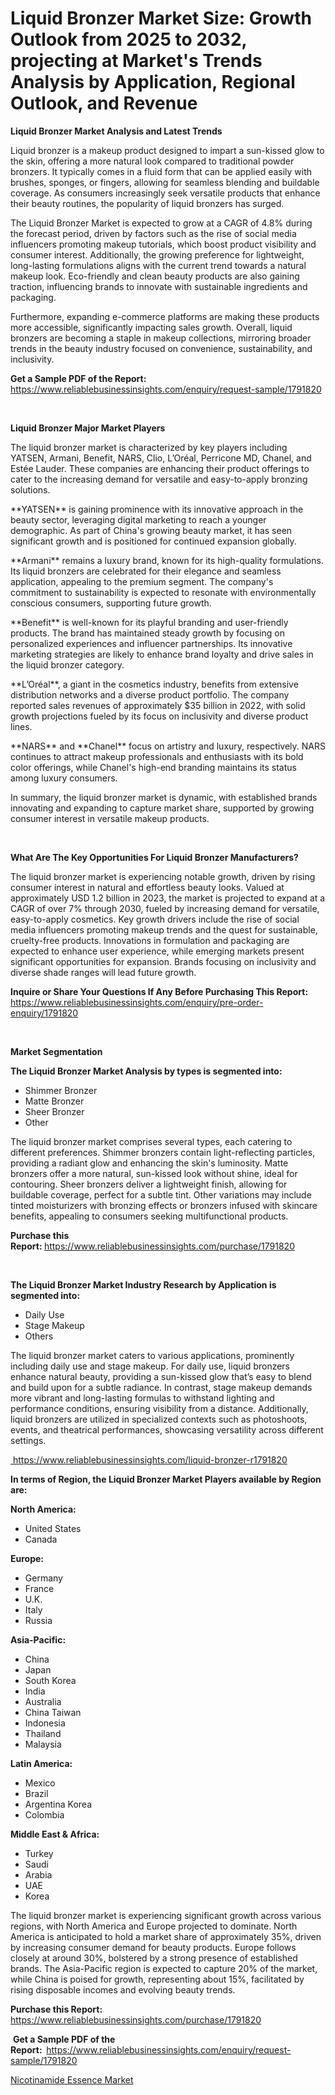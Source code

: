 <p><h1>Liquid Bronzer Market Size: Growth Outlook from 2025 to 2032, projecting at Market's Trends Analysis by Application, Regional Outlook, and Revenue</h1></p><p><strong>Liquid Bronzer Market Analysis and Latest Trends</strong></p>
<p><p>Liquid bronzer is a makeup product designed to impart a sun-kissed glow to the skin, offering a more natural look compared to traditional powder bronzers. It typically comes in a fluid form that can be applied easily with brushes, sponges, or fingers, allowing for seamless blending and buildable coverage. As consumers increasingly seek versatile products that enhance their beauty routines, the popularity of liquid bronzers has surged.</p><p>The Liquid Bronzer Market is expected to grow at a CAGR of 4.8% during the forecast period, driven by factors such as the rise of social media influencers promoting makeup tutorials, which boost product visibility and consumer interest. Additionally, the growing preference for lightweight, long-lasting formulations aligns with the current trend towards a natural makeup look. Eco-friendly and clean beauty products are also gaining traction, influencing brands to innovate with sustainable ingredients and packaging. </p><p>Furthermore, expanding e-commerce platforms are making these products more accessible, significantly impacting sales growth. Overall, liquid bronzers are becoming a staple in makeup collections, mirroring broader trends in the beauty industry focused on convenience, sustainability, and inclusivity.</p></p>
<p><strong>Get a Sample PDF of the Report:&nbsp;</strong> <a href="https://www.reliablebusinessinsights.com/enquiry/request-sample/1791820?utm_campaign=2234&utm_medium=2&utm_source=Github&utm_content=ia&utm_term=09022025&utm_id=liquid-bronzer">https://www.reliablebusinessinsights.com/enquiry/request-sample/1791820</a></p>
<p>&nbsp;</p>
<p><strong>Liquid Bronzer Major Market Players</strong></p>
<p><p>The liquid bronzer market is characterized by key players including YATSEN, Armani, Benefit, NARS, Clio, L’Oréal, Perricone MD, Chanel, and Estée Lauder. These companies are enhancing their product offerings to cater to the increasing demand for versatile and easy-to-apply bronzing solutions.</p><p>**YATSEN** is gaining prominence with its innovative approach in the beauty sector, leveraging digital marketing to reach a younger demographic. As part of China's growing beauty market, it has seen significant growth and is positioned for continued expansion globally.</p><p>**Armani** remains a luxury brand, known for its high-quality formulations. Its liquid bronzers are celebrated for their elegance and seamless application, appealing to the premium segment. The company's commitment to sustainability is expected to resonate with environmentally conscious consumers, supporting future growth.</p><p>**Benefit** is well-known for its playful branding and user-friendly products. The brand has maintained steady growth by focusing on personalized experiences and influencer partnerships. Its innovative marketing strategies are likely to enhance brand loyalty and drive sales in the liquid bronzer category.</p><p>**L’Oréal**, a giant in the cosmetics industry, benefits from extensive distribution networks and a diverse product portfolio. The company reported sales revenues of approximately $35 billion in 2022, with solid growth projections fueled by its focus on inclusivity and diverse product lines.</p><p>**NARS** and **Chanel** focus on artistry and luxury, respectively. NARS continues to attract makeup professionals and enthusiasts with its bold color offerings, while Chanel's high-end branding maintains its status among luxury consumers.</p><p>In summary, the liquid bronzer market is dynamic, with established brands innovating and expanding to capture market share, supported by growing consumer interest in versatile makeup products.</p></p>
<p>&nbsp;</p>
<p><strong>What Are The Key Opportunities For Liquid Bronzer Manufacturers?</strong></p>
<p><p>The liquid bronzer market is experiencing notable growth, driven by rising consumer interest in natural and effortless beauty looks. Valued at approximately USD 1.2 billion in 2023, the market is projected to expand at a CAGR of over 7% through 2030, fueled by increasing demand for versatile, easy-to-apply cosmetics. Key growth drivers include the rise of social media influencers promoting makeup trends and the quest for sustainable, cruelty-free products. Innovations in formulation and packaging are expected to enhance user experience, while emerging markets present significant opportunities for expansion. Brands focusing on inclusivity and diverse shade ranges will lead future growth.</p></p>
<p><strong>Inquire or Share Your Questions If Any Before Purchasing This Report:</strong> <a href="https://www.reliablebusinessinsights.com/enquiry/pre-order-enquiry/1791820?utm_campaign=2234&utm_medium=2&utm_source=Github&utm_content=ia&utm_term=09022025&utm_id=liquid-bronzer">https://www.reliablebusinessinsights.com/enquiry/pre-order-enquiry/1791820</a></p>
<p>&nbsp;</p>
<p><strong>Market Segmentation</strong></p>
<p><strong>The Liquid Bronzer Market Analysis by types is segmented into:</strong></p>
<p><ul><li>Shimmer Bronzer</li><li>Matte Bronzer</li><li>Sheer Bronzer</li><li>Other</li></ul></p>
<p><p>The liquid bronzer market comprises several types, each catering to different preferences. Shimmer bronzers contain light-reflecting particles, providing a radiant glow and enhancing the skin's luminosity. Matte bronzers offer a more natural, sun-kissed look without shine, ideal for contouring. Sheer bronzers deliver a lightweight finish, allowing for buildable coverage, perfect for a subtle tint. Other variations may include tinted moisturizers with bronzing effects or bronzers infused with skincare benefits, appealing to consumers seeking multifunctional products.</p></p>
<p><strong>Purchase this Report:&nbsp;</strong><a href="https://www.reliablebusinessinsights.com/purchase/1791820?utm_campaign=2234&utm_medium=2&utm_source=Github&utm_content=ia&utm_term=09022025&utm_id=liquid-bronzer">https://www.reliablebusinessinsights.com/purchase/1791820</a></p>
<p>&nbsp;</p>
<p><strong>The Liquid Bronzer Market Industry Research by Application is segmented into:</strong></p>
<p><ul><li>Daily Use</li><li>Stage Makeup</li><li>Others</li></ul></p>
<p><p>The liquid bronzer market caters to various applications, prominently including daily use and stage makeup. For daily use, liquid bronzers enhance natural beauty, providing a sun-kissed glow that’s easy to blend and build upon for a subtle radiance. In contrast, stage makeup demands more vibrant and long-lasting formulas to withstand lighting and performance conditions, ensuring visibility from a distance. Additionally, liquid bronzers are utilized in specialized contexts such as photoshoots, events, and theatrical performances, showcasing versatility across different settings.</p></p>
<p><a href="https://www.reliablebusinessinsights.com/liquid-bronzer-r1791820?utm_campaign=2234&utm_medium=2&utm_source=Github&utm_content=ia&utm_term=09022025&utm_id=liquid-bronzer">&nbsp;https://www.reliablebusinessinsights.com/liquid-bronzer-r1791820</a></p>
<p><strong>In terms of Region, the Liquid Bronzer Market Players available by Region are:</strong></p>
<p>
    <p> <strong> North America: </strong>
        <ul>
            <li>United States</li>
            <li>Canada</li>
        </ul>
        </p> 
    <p> <strong> Europe: </strong>
        <ul>
            <li>Germany</li>
            <li>France</li>
            <li>U.K.</li>
            <li>Italy</li>
            <li>Russia</li>
        </ul>
        </p> 
    <p> <strong> Asia-Pacific: </strong>
        <ul>
            <li>China</li>
            <li>Japan</li>
            <li>South Korea</li>
            <li>India</li>
            <li>Australia</li>
            <li>China Taiwan</li>
            <li>Indonesia</li>
            <li>Thailand</li>
            <li>Malaysia</li>
        </ul>
        </p> 
    <p> <strong> Latin America: </strong>
        <ul>
            <li>Mexico</li>
            <li>Brazil</li>
            <li>Argentina Korea</li>
            <li>Colombia</li>
        </ul>
        </p> 
    <p> <strong> Middle East & Africa: </strong>
        <ul>
            <li>Turkey</li>
            <li>Saudi</li>
            <li>Arabia</li>
            <li>UAE</li>
            <li>Korea</li>
        </ul>
    </p>
    </p>
<p><p>The liquid bronzer market is experiencing significant growth across various regions, with North America and Europe projected to dominate. North America is anticipated to hold a market share of approximately 35%, driven by increasing consumer demand for beauty products. Europe follows closely at around 30%, bolstered by a strong presence of established brands. The Asia-Pacific region is expected to capture 20% of the market, while China is poised for growth, representing about 15%, facilitated by rising disposable incomes and evolving beauty trends.</p></p>
<p><strong>Purchase this Report: </strong><a href="https://www.reliablebusinessinsights.com/purchase/1791820?utm_campaign=2234&utm_medium=2&utm_source=Github&utm_content=ia&utm_term=09022025&utm_id=liquid-bronzer">https://www.reliablebusinessinsights.com/purchase/1791820</a></p>
<p>&nbsp;<strong>Get a Sample PDF of the Report:&nbsp;&nbsp;</strong><a href="https://www.reliablebusinessinsights.com/enquiry/request-sample/1791820?utm_campaign=2234&utm_medium=2&utm_source=Github&utm_content=ia&utm_term=09022025&utm_id=liquid-bronzer">https://www.reliablebusinessinsights.com/enquiry/request-sample/1791820</a></p>
<p><strong></strong></p>
<p><p><a href="https://github.com/hillsmyung726/Market-Research-Report-List-1/blob/main/nicotinamide-essence-market.md?utm_campaign=2234&utm_medium=2&utm_source=Github&utm_content=ia&utm_term=09022025&utm_id=liquid-bronzer">Nicotinamide Essence Market</a></p></p>
